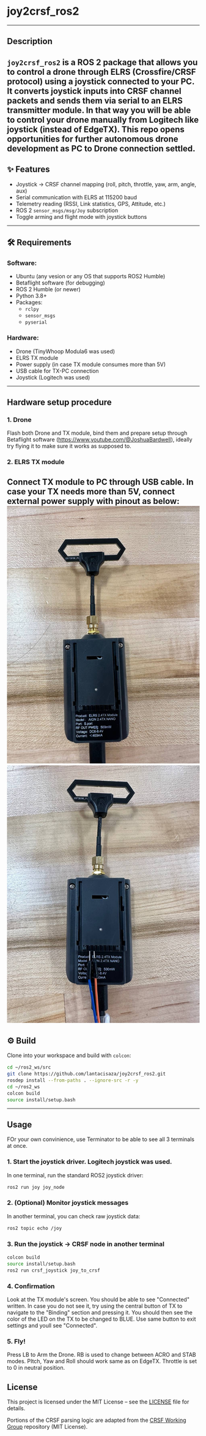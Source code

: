 # joy2crsf_ros2
---

##  Description
`joy2crsf_ros2` is a ROS 2 package that allows you to control a drone through **ELRS (Crossfire/CRSF protocol)** using a **joystick** connected to your PC.  
It converts joystick inputs into CRSF channel packets and sends them via serial to an ELRS transmitter module.
In that way you will be able to control your drone manually from Logitech like joystick (instead of EdgeTX).
This repo opens opportunities for further autonomous drone development as PC to Drone connection settled.
---

## ✨ Features
- Joystick → CRSF channel mapping (roll, pitch, throttle, yaw, arm, angle, aux)
- Serial communication with ELRS at 115200 baud
- Telemetry reading (RSSI, Link statistics, GPS, Attitude, etc.)
- ROS 2 `sensor_msgs/msg/Joy` subscription
- Toggle arming and flight mode with joystick buttons

---
## 🛠 Requirements
### Software:
- Ubuntu (any vesion or any OS that supports ROS2 Humble)
- Betaflight software (for debugging)
- ROS 2 Humble (or newer)
- Python 3.8+
- Packages:
  - `rclpy`
  - `sensor_msgs`
  - `pyserial`
### Hardware:
  - Drone (TinyWhoop Modula6 was used)
  - ELRS TX module 
  - Power supply (in case TX module consumes more than 5V)
  - USB cable for TX-PC connection
  - Joystick (Logitech was used)
---
## Hardware setup procedure 
### 1. Drone
Flash both Drone and TX module, bind them and prepare setup through Betaflight software (https://www.youtube.com/@JoshuaBardwell), ideally try flying it to make sure it works as supposed to.
### 2. ELRS TX module
Connect TX module to PC through USB cable. In case your TX needs more than 5V, connect external power supply with pinout as below:
![TX power](images/TX.jpg)
![TX wiring](images/TX_wiring.jpg)
---
## ⚙️ Build
Clone into your workspace and build with `colcon`:

```bash
cd ~/ros2_ws/src
git clone https://github.com/lantacisaza/joy2crsf_ros2.git
rosdep install --from-paths . --ignore-src -r -y
cd ~/ros2_ws
colcon build 
source install/setup.bash
```
---


## Usage
FOr your own convinience, use Terminator to be able to see all 3 terminals at once.
### 1. Start the joystick driver. Logitech joystick was used.
In one terminal, run the standard ROS2 joystick driver:
```bash
ros2 run joy joy_node
```
### 2. (Optional) Monitor joystick messages
In another terminal, you can check raw joystick data:
```bash
ros2 topic echo /joy
```
### 3. Run the joystick → CRSF node in another terminal
```bash
colcon build 
source install/setup.bash
ros2 run crsf_joystick joy_to_crsf
```

### 4. Confirmation
Look at the TX module's screen. You should be able to see "Connected" written.
In case you do not see it, try using the central button of TX to navigate to the "Binding" section and pressing it.
You should then see the color of the LED on the TX to be changed to BLUE. Use same button to exit settings and youll see "Connected".

### 5. Fly!
Press LB to Arm the Drone. RB is used to change between ACRO and STAB modes. PItch, Yaw and Roll should work same as on EdgeTX.
Throttle is set to 0 in neutral position.

## License
This project is licensed under the MIT License – see the [LICENSE](LICENSE) file for details.

Portions of the CRSF parsing logic are adapted from the [CRSF Working Group](https://github.com/crsf-wg) repository (MIT License).
